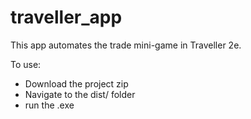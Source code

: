 # traveller_app

This app automates the trade mini-game in Traveller 2e. 

To use:
- Download the project zip
- Navigate to the dist/ folder
- run the .exe